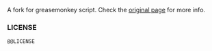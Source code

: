 A fork for greasemonkey script. Check the [original page](https://github.com/gre/bezier-easing) for more info.

### LICENSE ###
```
@@LICENSE
```

